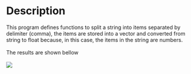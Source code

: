 # Description
This program defines functions to split a string into items separated by delimiter (comma), the items are stored into a vector and converted from string to float
because, in this case, the items in the string are numbers. <br> <br> The results are shown bellow <br>  <br>
![](https://github.com/DavidAlba2627/Object-Oriented-Programming-Cpp/blob/main/Code04_arrays/Result_Images/Results.png)
